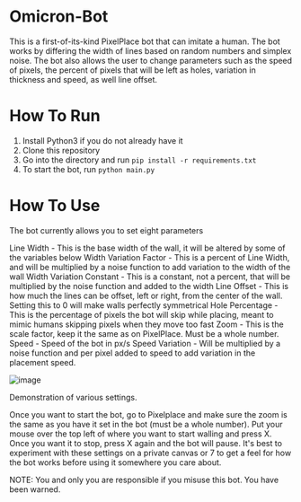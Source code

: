 # Omicron-Bot
This is a first-of-its-kind PixelPlace bot that can imitate a human. The bot works by differing the width of lines based on random numbers and simplex noise. The bot also allows the user to change parameters such as the speed of pixels, the percent of pixels that will be left as holes, variation in thickness and speed, as well line offset.

# How To Run
1. Install Python3 if you do not already have it
2. Clone this repository
3. Go into the directory and run `pip install -r requirements.txt`
4. To start the bot, run `python main.py`



# How To Use
The bot currently allows you to set eight parameters 

Line Width - This is the base width of the wall, it will be altered by some of the variables below
Width Variation Factor - This is a percent of Line Width, and will be multiplied by a noise function to add variation to the width of the wall
Width Variation Constant - This is a constant, not a percent, that will be multiplied by the noise function and added to the width
Line Offset - This is how much the lines can be offset, left or right, from the center of the wall. Setting this to 0 will make walls perfectly symmetrical
Hole Percentage - This is the percentage of pixels the bot will skip while placing, meant to mimic humans skipping pixels when they move too fast
Zoom - This is the scale factor, keep it the same as on PixelPlace. Must be a whole number.
Speed - Speed of the bot in px/s
Speed Variation - Will be multiplied by a noise function and per pixel added to speed to add variation in the placement speed.

![image](https://github.com/Omnislayer77/Omicron-Bot/assets/35577982/096f0385-800e-4583-8f37-7ab85cb69c2a)

Demonstration of various settings.

Once you want to start the bot, go to Pixelplace and make sure the zoom is the same as you have it set in the bot (must be a whole number). Put your mouse over the top left of where you want to start walling and press X. Once you want it to stop, press X again and the bot will pause. It's best to experiment with these settings on a private canvas or 7 to get a feel for how the bot works before using it somewhere you care about.

NOTE: You and only you are responsible if you misuse this bot. You have been warned.


